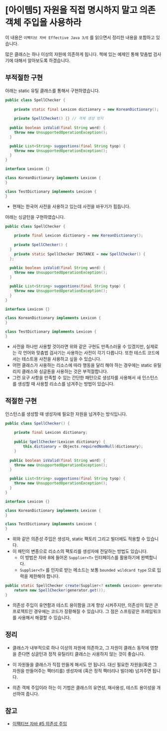 # [아이템5] 자원을 직접 명시하지 말고 의존 객체 주입을 사용하라

이 내용은 `이펙티브 자바 Effective Java 3/E` 를 읽으면서 정리한 내용을 포함하고 있습니다.

많은 클래스는 하나 이상의 자원에 의존하게 됩니다.  책에 있는 예제인 통해 맞춤법 검사기에 대해서 알아보도록 하겠습니다.



## 부적절한 구현

아래는 static 유틸 클래스를 통해서 구현하였습니다.

```java
public class SpellChecker {
  
	private static final Lexicon dictionary = new KoreanDictionary();
	
	private SpellChecket() {} // 객체 생성 방지
	
  public boolean isValid(final String word) {
    throw new UnsupportedOperationException();
  }

  public List<String> suggestions(final String tyop) {
    throw new UnsupportedOperationException();
  }
}

interface Lexicon {}

class KoreanDictionary implements Lexicon {
}

class TestDictionary implements Lexicon {
}
```

- 현재는 한국어 사전을  사용하고 있는데 사전을 바꾸기가 힘듭니다.



아래는 싱글턴을 구현하였습니다.

```java
public class SpellChecker {
  
	private final Lexicon dictionary = new KoreanDictionary();
	
	private SpellChecker() {
  }
	private static SpellChecker INSTANCE = new SpellChecker() {
  };
	
  public boolean isValid(final String word) {
    throw new UnsupportedOperationException();
  }

  public List<String> suggestions(final String tyop) {
    throw new UnsupportedOperationException();
  }
}

interface Lexicon {}

class KoreanDictionary implements Lexicon {
}

class TestDictionary implements Lexicon {
}
```

- 사전을 하나만 사용할 것이라면 위와 같은 구현도 만족스러울 수 있겠지만, 실제로는 각 언어와 맞춤법 검사기는 사용하는 사전이 각기 다릅니다. 또한 테스트 코드에서는 테스트용 사전을 사용하고 싶을 수 있습니다.
- 어떤 클래스가 사용하는 리소스에 따라 행동을 달리 해야 하는 경우에는 static 유틸리지 클래스와 싱글톤을 사용하는 것은 부적절합니다.
- 그런 요구 사항을 만족할 수 있는 간단한 패턴으로 생성자를 사용해서 새 인스턴스를 생성할 때 사용할 리소스를 넘겨주는 방법이 있습니다.



## 적절한 구현

인스턴스를 생성할 때 생성자에 필요한 자원을 넘겨주는 방식입니다.

```java
public class SpellChecker() {
  
	private final Lexicon dictionary;
	
	public SpellChecker(Lexicon dictionary) {
		this.dictionary = Objects.requiredNonNull(dictionary);
	}
	
  public boolean isValid(final String word) {
    throw new UnsupportedOperationException();
  }

  public List<String> suggestions(final String tyop) {
    throw new UnsupportedOperationException();
  }
}

interface Lexicon {}

class KoreanDictionary implements Lexicon {
}

class TestDictionary implements Lexicon {
}
```

- 위와 같은 의존성 주입은 생성자, static 팩토리 그리고 빌더에도 적용할 수 있습니다.
- 이 패턴의 변종으로 리소스의 팩토리를 생성자에 전달하는 방법도 있습니다.
  - 이 방법은 자바 8에 들어온 `Supplier<T>` 인터페이스를 활용하기에 완벽합니다.
  - `Supplier<T>` 를 인자로 받는 메소드는 보통 `bounded wildcard type` 으로 입력을 제한해야 합니다.



```java
public static SpellChecker create(Supplier<? extends Lexicon> generator) {
	return new SpellChecker(generator.get());
}
```

- 의존성 주입이 유연함과 테스트 용이함을 크게 향상 시켜주지만, 의존성이 많은 큰 프로젝트인 경우에는 코드가 장황해질 수 있습니다. 그 점은 스프링같은 프레임워크를 사용해서 해결할 수 있습니다.



## 정리

- 클래스가 내부적으로 하나 이상의 자원에 의존하고, 그 자원이 클래스 동작에 영향을 준다면 싱글턴과 정적 유틸리티 클래스는 사용하지 않는 것이 좋습니다. 

- 이 자원들을 클래스가 직접 만들게 해서도 안 됩니다. 대신 필요한 자원을(혹은 그 자원을 만들어주는 팩터리를) 생성자에 (혹은 정적 팩터리나 빌더에) 넘겨주면 됩니다. 
- 의존 객체 주입이라 하는 이 기법은 클래스의 유연성, 재사용성, 테스트 용이성을 개선하여 줍니다.



## 참고

- [이팩티브 자바 #5 의존성 주입](https://www.youtube.com/watch?v=24scqT2_m4U&list=PLfI752FpVCS8e5ACdi5dpwLdlVkn0QgJJ&index=5)
